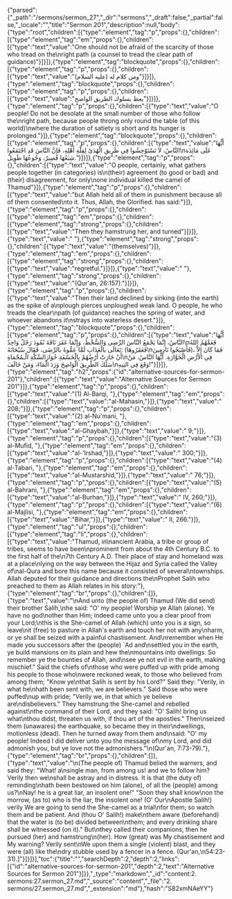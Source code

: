 {"parsed":{"_path":"/sermons/sermon_27","_dir":"sermons","_draft":false,"_partial":false,"_locale":"","title":"Sermon 201","description":null,"body":{"type":"root","children":[{"type":"element","tag":"p","props":{},"children":[{"type":"element","tag":"em","props":{},"children":[{"type":"text","value":"One should not be afraid of the scarcity of those who tread on the\nright path (a counsel to tread the clear path of guidance)"}]}]},{"type":"element","tag":"blockquote","props":{},"children":[{"type":"element","tag":"p","props":{},"children":[{"type":"text","value":"ومن كلام له (عليه السلام)"}]}]},{"type":"element","tag":"blockquote","props":{},"children":[{"type":"element","tag":"p","props":{},"children":[{"type":"text","value":"يعظ بسلوك الطريق الواضح"}]}]},{"type":"element","tag":"p","props":{},"children":[{"type":"text","value":"O people! Do not be desolate at the small number of those who follow the\nright path, because people throng only round the table (of this world)\nwhere the duration of satiety is short and its hunger is prolonged."}]},{"type":"element","tag":"blockquote","props":{},"children":[{"type":"element","tag":"p","props":{},"children":[{"type":"text","value":"أَيُّهَا النَّاسُ، لاَ تَسْتَوْحِشُوا فِي طَرِيقِ الْهُدَىُ لِقِلَّةِ أَهْلِهِ، فَإِنَّ النَّاسَ قَدِ اجْتَمَعُوا\nعَلَى مَائِدَة شِبَعُهَا قَصِيرٌ، وَجُوعُهَا طَوِيلٌ."}]}]},{"type":"element","tag":"p","props":{},"children":[{"type":"text","value":"O people, certainly, what gathers people together (in categories) is\n(their) agreement (to good or bad) and (their) disagreement, for only\none individual killed the camel of Thamud"}]},{"type":"element","tag":"p","props":{},"children":[{"type":"text","value":"but Allah held all of them in punishment because all of them consented\nto it. Thus, Allah, the Glorified. has said:"}]},{"type":"element","tag":"p","props":{},"children":[{"type":"element","tag":"em","props":{},"children":[{"type":"element","tag":"strong","props":{},"children":[{"type":"text","value":"Then they hamstrung her, and turned"}]}]},{"type":"text","value":" "},{"type":"element","tag":"strong","props":{},"children":[{"type":"text","value":"(themselves)"}]},{"type":"element","tag":"em","props":{},"children":[{"type":"element","tag":"strong","props":{},"children":[{"type":"text","value":"regretful."}]}]},{"type":"text","value":" "},{"type":"element","tag":"strong","props":{},"children":[{"type":"text","value":"(Qur'an, 26:157)."}]}]},{"type":"element","tag":"p","props":{},"children":[{"type":"text","value":"Then their land declined by sinking (into the earth) as the spike of a\nplough pierces unploughed weak land. O people, he who treads the clear\npath (of guidance) reaches the spring of water, and whoever abandons it\nstrays into waterless desert."}]},{"type":"element","tag":"blockquote","props":{},"children":[{"type":"element","tag":"p","props":{},"children":[{"type":"text","value":"أَيُّهَا النَّاسُ، إِنَّمَا يَجْمَعُ النَّاسَ الرِّضِى وَالسُّخْطُ، وَإِنَّمَا عَقَرَ نَاقَةَ ثَمُودَ رَجُلٌ وَاحِدٌ\nفَعَمَّهُمُ اللهُ تَعَالَى بالْعَذَابِ لَمَّا عَمُّوهُ بالرِّضَى، فَقَالَ سُبْحَانَهُ: (فَعَقَرُوهَا\nفَأَصْبَحُوا نَادِمِينَ)، فَمَا كَانَ إِلاَّ أَنْ خَارَتْ أَرْضُهُمْ بِالْخَسْفَةِ خُوَارَالسِّكَّةِ الْـمُحْمَاةِ\nفِي الاْرْضِ الْخَوَّارَةِ. أَيُّهَا النَّاسُ، مَنْ سَلَكَ الطّرِيقَ الْوَاضِحَ وَرَدَ الْمَاءَ، وَمَنْ خَالَفَ\nوَقَعَ فِي التِيهِ!"}]}]},{"type":"element","tag":"h2","props":{"id":"alternative-sources-for-sermon-201"},"children":[{"type":"text","value":"Alternative Sources for Sermon 201"}]},{"type":"element","tag":"p","props":{},"children":[{"type":"text","value":"(1) Al-Barqi, "},{"type":"element","tag":"em","props":{},"children":[{"type":"text","value":"al-Mahasin,"}]},{"type":"text","value":" 208;"}]},{"type":"element","tag":"p","props":{},"children":[{"type":"text","value":"(2) al-Nu'mani, "},{"type":"element","tag":"em","props":{},"children":[{"type":"text","value":"al-Ghaybah,"}]},{"type":"text","value":" 9;"}]},{"type":"element","tag":"p","props":{},"children":[{"type":"text","value":"(3) al-Mufid, "},{"type":"element","tag":"em","props":{},"children":[{"type":"text","value":"al-'Irshad,"}]},{"type":"text","value":" 300;"}]},{"type":"element","tag":"p","props":{},"children":[{"type":"text","value":"(4) al-Tabari, "},{"type":"element","tag":"em","props":{},"children":[{"type":"text","value":"al-Mustarshid,"}]},{"type":"text","value":" 76;"}]},{"type":"element","tag":"p","props":{},"children":[{"type":"text","value":"(5) al-Bahrani, "},{"type":"element","tag":"em","props":{},"children":[{"type":"text","value":"al-Burhan,"}]},{"type":"text","value":" IV, 260;"}]},{"type":"element","tag":"p","props":{},"children":[{"type":"text","value":"(6) al-Majlisi, "},{"type":"element","tag":"em","props":{},"children":[{"type":"text","value":"Bihar,"}]},{"type":"text","value":" II, 266."}]},{"type":"element","tag":"ul","props":{},"children":[{"type":"element","tag":"li","props":{},"children":[{"type":"text","value":"Thamud, in\nancient Arabia, a tribe or group of tribes, seems to have been\nprominent from about the 4th Century B.C. to the first half of the\n7th Century A.D. Their place of stay and homeland was at a place\nlying on the way between the Hijaz and Syria called the Valley of\nal-Qura and bore this name because it consisted of several\ntownships. Allah deputed for their guidance and directions the\nProphet Salih who preached to them as Allah relates in his story:"},{"type":"element","tag":"br","props":{},"children":[]},{"type":"text","value":"\nAnd unto (the people of) Thamud (We did send) their brother Salih,\nhe said: \"O' my people! Worship ye Allah (alone). Ye have no god\nother than Him; indeed came unto you a clear proof from your Lord;\nthis is the She-camel of Allah (which) unto you is a sign, so leave\nit (free) to pasture in Allah's earth and touch her not with any\nharm, or ye shall be seized with a painful chastisement. And\nremember when He made you successors after the (people) `Ad and\nsettled you in the earth, ye build mansions on its plain and hew the\nmountains into dwellings. So remember ye the bounties of Allah, and\nsee ye not evil in the earth, making mischief.\" Said the chiefs of\nthose who were puffed up with pride among his people to those who\nwere reckoned weak, to those who believed from among them; \"Know ye\nthat Salih is sent by his Lord?\" Said they: \"Verily, in what he\nhath been sent with, we are believers.\" Said those who were puffed\nup with pride; \"Verily we, in that which ye believe are\ndisbelievers.\" They hamstrung the She-camel and rebelled against\nthe command of their Lord, and they said: \"O' Salih! bring us what\nthou didst, threaten us with, if thou art of the apostles.\" Then\nseized them (unawares) the earthquake, so became they in their\ndwellings, motionless (dead). Then he turned away from them and\nsaid: \"O' my people! Indeed I did deliver unto you the message of\nmy Lord, and did admonish you, but ye love not the admonishers.\"\n(Qur'an, 7:73-79)."},{"type":"element","tag":"br","props":{},"children":[]},{"type":"text","value":"\n(The people of) Thamud belied the warners, and said they: \"What! a\nsingle man, from among us! and we to follow him? Verily then we\nshall be astray and in distress. It is that (the duty of) reminding\nhath been bestowed on him (alone), of all the (people) among us?\nNay! he is a great liar, an insolent one!\" \"Soon they shall know\non the morrow, (as to) who is the liar, the insolent one! (O' Our\nApostle Salih!) verily We are going to send the She-camel as a trial\nfor them; so watch them and be patient. And (thou O' Salih!) make\nthem aware (beforehand) that the water is (to be) divided between\nthem; and every drinking share shall be witnessed (on it).\" But\nthey called their companions, then he pursued (her) and hamstrung\n(her). How (great) was My chastisement and My warning? Verily sent\nWe upon them a single (violent) blast, and they were (all) like the\ndry stubble used by a fencer in a fence. (Qur'an,\n54:23-31).]"}]}]}],"toc":{"title":"","searchDepth":2,"depth":2,"links":[{"id":"alternative-sources-for-sermon-201","depth":2,"text":"Alternative Sources for Sermon 201"}]}},"_type":"markdown","_id":"content:2. sermons:27.sermon_27.md","_source":"content","_file":"2. sermons/27.sermon_27.md","_extension":"md"},"hash":"S82xmNAeYY"}